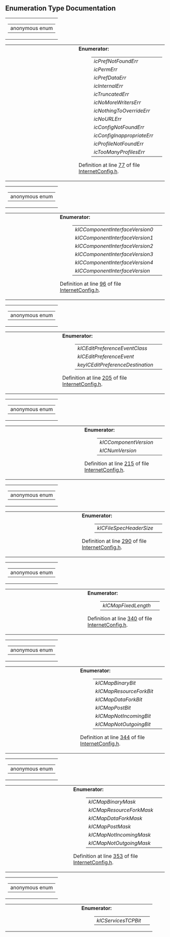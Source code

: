 ## Enumeration Type Documentation

<span id="dca29a1140aadadfd92b34a02fa516ef" class="anchor"></span>

<table class="mdTable" data-cellpadding="2" data-cellspacing="0">
<colgroup>
<col style="width: 100%" />
</colgroup>
<tbody>
<tr>
<td class="mdRow"><table data-cellpadding="0" data-cellspacing="0" data-border="0">
<tbody>
<tr>
<td class="md" data-nowrap="" data-valign="top">anonymous enum</td>
</tr>
</tbody>
</table></td>
</tr>
</tbody>
</table>

<table data-cellspacing="5" data-cellpadding="0" data-border="0">
<colgroup>
<col style="width: 50%" />
<col style="width: 50%" />
</colgroup>
<tbody>
<tr>
<td> </td>
<td><dl>
<dt><strong>Enumerator:</strong></dt>
<dd>
<table data-border="0" data-cellspacing="2" data-cellpadding="0">
<tbody>
<tr>
<td data-valign="top"><em><span id="dca29a1140aadadfd92b34a02fa516efa7144117565a6c0947a491d2ecd84b02" class="anchor"></span>icPrefNotFoundErr</em> </td>
<td></td>
</tr>
<tr>
<td data-valign="top"><em><span id="dca29a1140aadadfd92b34a02fa516ef38079e959f2519465dcc28357797f05b" class="anchor"></span>icPermErr</em> </td>
<td></td>
</tr>
<tr>
<td data-valign="top"><em><span id="dca29a1140aadadfd92b34a02fa516efc21a4bcf14d26733a1e557f7fc761b60" class="anchor"></span>icPrefDataErr</em> </td>
<td></td>
</tr>
<tr>
<td data-valign="top"><em><span id="dca29a1140aadadfd92b34a02fa516ef18554118cf8bbc500f77d5bffae44876" class="anchor"></span>icInternalErr</em> </td>
<td></td>
</tr>
<tr>
<td data-valign="top"><em><span id="dca29a1140aadadfd92b34a02fa516ef29968c9ecfe010eb79846506dbf8a58f" class="anchor"></span>icTruncatedErr</em> </td>
<td></td>
</tr>
<tr>
<td data-valign="top"><em><span id="dca29a1140aadadfd92b34a02fa516ef8de8928cca5618ad8efaa7cda35e691b" class="anchor"></span>icNoMoreWritersErr</em> </td>
<td></td>
</tr>
<tr>
<td data-valign="top"><em><span id="dca29a1140aadadfd92b34a02fa516ef30f0502805862ab43dab3a6b8d500109" class="anchor"></span>icNothingToOverrideErr</em> </td>
<td></td>
</tr>
<tr>
<td data-valign="top"><em><span id="dca29a1140aadadfd92b34a02fa516ef0604c3cd2bbe77c97a31638ac0e7fa28" class="anchor"></span>icNoURLErr</em> </td>
<td></td>
</tr>
<tr>
<td data-valign="top"><em><span id="dca29a1140aadadfd92b34a02fa516efba3ef7c7243f9da73bddf128f4a1f01d" class="anchor"></span>icConfigNotFoundErr</em> </td>
<td></td>
</tr>
<tr>
<td data-valign="top"><em><span id="dca29a1140aadadfd92b34a02fa516ef229ff09c6c1c1af5831656f6993d57e3" class="anchor"></span>icConfigInappropriateErr</em> </td>
<td></td>
</tr>
<tr>
<td data-valign="top"><em><span id="dca29a1140aadadfd92b34a02fa516efd061679655ad45de4332a83a529c6b20" class="anchor"></span>icProfileNotFoundErr</em> </td>
<td></td>
</tr>
<tr>
<td data-valign="top"><em><span id="dca29a1140aadadfd92b34a02fa516efae8d1752db3986ab7850bd7169bc677c" class="anchor"></span>icTooManyProfilesErr</em> </td>
<td></td>
</tr>
</tbody>
</table>
</dd>
</dl>
<p>Definition at line <a href="InternetConfig_8h-source.md#l00077" class="el">77</a> of file <a href="InternetConfig_8h-source.md" class="el">InternetConfig.h</a>.</p></td>
</tr>
</tbody>
</table>

<span id="68986ab776eb5d6b5a809a1c005a7300" class="anchor"></span>

<table class="mdTable" data-cellpadding="2" data-cellspacing="0">
<colgroup>
<col style="width: 100%" />
</colgroup>
<tbody>
<tr>
<td class="mdRow"><table data-cellpadding="0" data-cellspacing="0" data-border="0">
<tbody>
<tr>
<td class="md" data-nowrap="" data-valign="top">anonymous enum</td>
</tr>
</tbody>
</table></td>
</tr>
</tbody>
</table>

<table data-cellspacing="5" data-cellpadding="0" data-border="0">
<colgroup>
<col style="width: 50%" />
<col style="width: 50%" />
</colgroup>
<tbody>
<tr>
<td> </td>
<td><dl>
<dt><strong>Enumerator:</strong></dt>
<dd>
<table data-border="0" data-cellspacing="2" data-cellpadding="0">
<tbody>
<tr>
<td data-valign="top"><em><span id="68986ab776eb5d6b5a809a1c005a7300038aeb9ca079ed46d5991ea468ce4e88" class="anchor"></span>kICComponentInterfaceVersion0</em> </td>
<td></td>
</tr>
<tr>
<td data-valign="top"><em><span id="68986ab776eb5d6b5a809a1c005a73000ef948dd5d721a24ccd213604f7aa710" class="anchor"></span>kICComponentInterfaceVersion1</em> </td>
<td></td>
</tr>
<tr>
<td data-valign="top"><em><span id="68986ab776eb5d6b5a809a1c005a730098c74808c6b3edd15a27ce7efe866195" class="anchor"></span>kICComponentInterfaceVersion2</em> </td>
<td></td>
</tr>
<tr>
<td data-valign="top"><em><span id="68986ab776eb5d6b5a809a1c005a73006dda3f85628100bbf9f12e95a66179cc" class="anchor"></span>kICComponentInterfaceVersion3</em> </td>
<td></td>
</tr>
<tr>
<td data-valign="top"><em><span id="68986ab776eb5d6b5a809a1c005a730078c2f1f4e1439f688424a1644cd778ca" class="anchor"></span>kICComponentInterfaceVersion4</em> </td>
<td></td>
</tr>
<tr>
<td data-valign="top"><em><span id="68986ab776eb5d6b5a809a1c005a730021593558248e263aa65980852a2f8d45" class="anchor"></span>kICComponentInterfaceVersion</em> </td>
<td></td>
</tr>
</tbody>
</table>
</dd>
</dl>
<p>Definition at line <a href="InternetConfig_8h-source.md#l00096" class="el">96</a> of file <a href="InternetConfig_8h-source.md" class="el">InternetConfig.h</a>.</p></td>
</tr>
</tbody>
</table>

<span id="292e4a2c5dcece13fd75f0a1bc0a4dbe" class="anchor"></span>

<table class="mdTable" data-cellpadding="2" data-cellspacing="0">
<colgroup>
<col style="width: 100%" />
</colgroup>
<tbody>
<tr>
<td class="mdRow"><table data-cellpadding="0" data-cellspacing="0" data-border="0">
<tbody>
<tr>
<td class="md" data-nowrap="" data-valign="top">anonymous enum</td>
</tr>
</tbody>
</table></td>
</tr>
</tbody>
</table>

<table data-cellspacing="5" data-cellpadding="0" data-border="0">
<colgroup>
<col style="width: 50%" />
<col style="width: 50%" />
</colgroup>
<tbody>
<tr>
<td> </td>
<td><dl>
<dt><strong>Enumerator:</strong></dt>
<dd>
<table data-border="0" data-cellspacing="2" data-cellpadding="0">
<tbody>
<tr>
<td data-valign="top"><em><span id="292e4a2c5dcece13fd75f0a1bc0a4dbe5b0f5a5e7621be97808020d1943ea571" class="anchor"></span>kICEditPreferenceEventClass</em> </td>
<td></td>
</tr>
<tr>
<td data-valign="top"><em><span id="292e4a2c5dcece13fd75f0a1bc0a4dbe9e27079dd3f3e85fda1bd807f8e6baee" class="anchor"></span>kICEditPreferenceEvent</em> </td>
<td></td>
</tr>
<tr>
<td data-valign="top"><em><span id="292e4a2c5dcece13fd75f0a1bc0a4dbe06e952fb52aa3753cd4c96d18ccb0b5b" class="anchor"></span>keyICEditPreferenceDestination</em> </td>
<td></td>
</tr>
</tbody>
</table>
</dd>
</dl>
<p>Definition at line <a href="InternetConfig_8h-source.md#l00205" class="el">205</a> of file <a href="InternetConfig_8h-source.md" class="el">InternetConfig.h</a>.</p></td>
</tr>
</tbody>
</table>

<span id="4f465ceb1b510107884ceaee7abcd0f4" class="anchor"></span>

<table class="mdTable" data-cellpadding="2" data-cellspacing="0">
<colgroup>
<col style="width: 100%" />
</colgroup>
<tbody>
<tr>
<td class="mdRow"><table data-cellpadding="0" data-cellspacing="0" data-border="0">
<tbody>
<tr>
<td class="md" data-nowrap="" data-valign="top">anonymous enum</td>
</tr>
</tbody>
</table></td>
</tr>
</tbody>
</table>

<table data-cellspacing="5" data-cellpadding="0" data-border="0">
<colgroup>
<col style="width: 50%" />
<col style="width: 50%" />
</colgroup>
<tbody>
<tr>
<td> </td>
<td><dl>
<dt><strong>Enumerator:</strong></dt>
<dd>
<table data-border="0" data-cellspacing="2" data-cellpadding="0">
<tbody>
<tr>
<td data-valign="top"><em><span id="4f465ceb1b510107884ceaee7abcd0f4b913069e94936392a579e13d65d2970b" class="anchor"></span>kICComponentVersion</em> </td>
<td></td>
</tr>
<tr>
<td data-valign="top"><em><span id="4f465ceb1b510107884ceaee7abcd0f41071ea22e39a66e2f9b4e34f3510fdd9" class="anchor"></span>kICNumVersion</em> </td>
<td></td>
</tr>
</tbody>
</table>
</dd>
</dl>
<p>Definition at line <a href="InternetConfig_8h-source.md#l00215" class="el">215</a> of file <a href="InternetConfig_8h-source.md" class="el">InternetConfig.h</a>.</p></td>
</tr>
</tbody>
</table>

<span id="c8afa25b694ce89e7c6f15b35f6d9368" class="anchor"></span>

<table class="mdTable" data-cellpadding="2" data-cellspacing="0">
<colgroup>
<col style="width: 100%" />
</colgroup>
<tbody>
<tr>
<td class="mdRow"><table data-cellpadding="0" data-cellspacing="0" data-border="0">
<tbody>
<tr>
<td class="md" data-nowrap="" data-valign="top">anonymous enum</td>
</tr>
</tbody>
</table></td>
</tr>
</tbody>
</table>

<table data-cellspacing="5" data-cellpadding="0" data-border="0">
<colgroup>
<col style="width: 50%" />
<col style="width: 50%" />
</colgroup>
<tbody>
<tr>
<td> </td>
<td><dl>
<dt><strong>Enumerator:</strong></dt>
<dd>
<table data-border="0" data-cellspacing="2" data-cellpadding="0">
<tbody>
<tr>
<td data-valign="top"><em><span id="c8afa25b694ce89e7c6f15b35f6d93681514daee775f028ae8102789701515b1" class="anchor"></span>kICFileSpecHeaderSize</em> </td>
<td></td>
</tr>
</tbody>
</table>
</dd>
</dl>
<p>Definition at line <a href="InternetConfig_8h-source.md#l00290" class="el">290</a> of file <a href="InternetConfig_8h-source.md" class="el">InternetConfig.h</a>.</p></td>
</tr>
</tbody>
</table>

<span id="bdf416144f79b0adea50b8078e2b2c7f" class="anchor"></span>

<table class="mdTable" data-cellpadding="2" data-cellspacing="0">
<colgroup>
<col style="width: 100%" />
</colgroup>
<tbody>
<tr>
<td class="mdRow"><table data-cellpadding="0" data-cellspacing="0" data-border="0">
<tbody>
<tr>
<td class="md" data-nowrap="" data-valign="top">anonymous enum</td>
</tr>
</tbody>
</table></td>
</tr>
</tbody>
</table>

<table data-cellspacing="5" data-cellpadding="0" data-border="0">
<colgroup>
<col style="width: 50%" />
<col style="width: 50%" />
</colgroup>
<tbody>
<tr>
<td> </td>
<td><dl>
<dt><strong>Enumerator:</strong></dt>
<dd>
<table data-border="0" data-cellspacing="2" data-cellpadding="0">
<tbody>
<tr>
<td data-valign="top"><em><span id="bdf416144f79b0adea50b8078e2b2c7fda35c14f1dd490cfe937ed43cee1cba9" class="anchor"></span>kICMapFixedLength</em> </td>
<td></td>
</tr>
</tbody>
</table>
</dd>
</dl>
<p>Definition at line <a href="InternetConfig_8h-source.md#l00340" class="el">340</a> of file <a href="InternetConfig_8h-source.md" class="el">InternetConfig.h</a>.</p></td>
</tr>
</tbody>
</table>

<span id="6510bf0ffe7b2d9f39d3ab102991e841" class="anchor"></span>

<table class="mdTable" data-cellpadding="2" data-cellspacing="0">
<colgroup>
<col style="width: 100%" />
</colgroup>
<tbody>
<tr>
<td class="mdRow"><table data-cellpadding="0" data-cellspacing="0" data-border="0">
<tbody>
<tr>
<td class="md" data-nowrap="" data-valign="top">anonymous enum</td>
</tr>
</tbody>
</table></td>
</tr>
</tbody>
</table>

<table data-cellspacing="5" data-cellpadding="0" data-border="0">
<colgroup>
<col style="width: 50%" />
<col style="width: 50%" />
</colgroup>
<tbody>
<tr>
<td> </td>
<td><dl>
<dt><strong>Enumerator:</strong></dt>
<dd>
<table data-border="0" data-cellspacing="2" data-cellpadding="0">
<tbody>
<tr>
<td data-valign="top"><em><span id="6510bf0ffe7b2d9f39d3ab102991e8411c55f6d98a51f53a73af3847016c6e7b" class="anchor"></span>kICMapBinaryBit</em> </td>
<td></td>
</tr>
<tr>
<td data-valign="top"><em><span id="6510bf0ffe7b2d9f39d3ab102991e84158d661ce58ee7f188eb93657c1a8ceea" class="anchor"></span>kICMapResourceForkBit</em> </td>
<td></td>
</tr>
<tr>
<td data-valign="top"><em><span id="6510bf0ffe7b2d9f39d3ab102991e8410bc2cf0983754b8c7cd620ac34d090c9" class="anchor"></span>kICMapDataForkBit</em> </td>
<td></td>
</tr>
<tr>
<td data-valign="top"><em><span id="6510bf0ffe7b2d9f39d3ab102991e8414e3ebc8f90c1cb4378dc800c3008b149" class="anchor"></span>kICMapPostBit</em> </td>
<td></td>
</tr>
<tr>
<td data-valign="top"><em><span id="6510bf0ffe7b2d9f39d3ab102991e841ca672796e6e23cc08849be739e53c553" class="anchor"></span>kICMapNotIncomingBit</em> </td>
<td></td>
</tr>
<tr>
<td data-valign="top"><em><span id="6510bf0ffe7b2d9f39d3ab102991e84195a87ae127ce84d37faa37089861fa4d" class="anchor"></span>kICMapNotOutgoingBit</em> </td>
<td></td>
</tr>
</tbody>
</table>
</dd>
</dl>
<p>Definition at line <a href="InternetConfig_8h-source.md#l00344" class="el">344</a> of file <a href="InternetConfig_8h-source.md" class="el">InternetConfig.h</a>.</p></td>
</tr>
</tbody>
</table>

<span id="83e65c6f5037b6249378b339db52d84d" class="anchor"></span>

<table class="mdTable" data-cellpadding="2" data-cellspacing="0">
<colgroup>
<col style="width: 100%" />
</colgroup>
<tbody>
<tr>
<td class="mdRow"><table data-cellpadding="0" data-cellspacing="0" data-border="0">
<tbody>
<tr>
<td class="md" data-nowrap="" data-valign="top">anonymous enum</td>
</tr>
</tbody>
</table></td>
</tr>
</tbody>
</table>

<table data-cellspacing="5" data-cellpadding="0" data-border="0">
<colgroup>
<col style="width: 50%" />
<col style="width: 50%" />
</colgroup>
<tbody>
<tr>
<td> </td>
<td><dl>
<dt><strong>Enumerator:</strong></dt>
<dd>
<table data-border="0" data-cellspacing="2" data-cellpadding="0">
<tbody>
<tr>
<td data-valign="top"><em><span id="83e65c6f5037b6249378b339db52d84d40017c6552cb961a3315e41ec8ae3a87" class="anchor"></span>kICMapBinaryMask</em> </td>
<td></td>
</tr>
<tr>
<td data-valign="top"><em><span id="83e65c6f5037b6249378b339db52d84dba99ba05cc12c4951103f0141db61731" class="anchor"></span>kICMapResourceForkMask</em> </td>
<td></td>
</tr>
<tr>
<td data-valign="top"><em><span id="83e65c6f5037b6249378b339db52d84dea503455266ffdcc2611617eae9ed0d1" class="anchor"></span>kICMapDataForkMask</em> </td>
<td></td>
</tr>
<tr>
<td data-valign="top"><em><span id="83e65c6f5037b6249378b339db52d84d141b346fbcc2fc1fb7ece62f90a0c158" class="anchor"></span>kICMapPostMask</em> </td>
<td></td>
</tr>
<tr>
<td data-valign="top"><em><span id="83e65c6f5037b6249378b339db52d84dab01c9ea326de3295e097c5b3a225a1c" class="anchor"></span>kICMapNotIncomingMask</em> </td>
<td></td>
</tr>
<tr>
<td data-valign="top"><em><span id="83e65c6f5037b6249378b339db52d84d7bb53280cd13d002a03df2dca969d7d4" class="anchor"></span>kICMapNotOutgoingMask</em> </td>
<td></td>
</tr>
</tbody>
</table>
</dd>
</dl>
<p>Definition at line <a href="InternetConfig_8h-source.md#l00353" class="el">353</a> of file <a href="InternetConfig_8h-source.md" class="el">InternetConfig.h</a>.</p></td>
</tr>
</tbody>
</table>

<span id="68e3b06335fbcedc7232ab741738269c" class="anchor"></span>

<table class="mdTable" data-cellpadding="2" data-cellspacing="0">
<colgroup>
<col style="width: 100%" />
</colgroup>
<tbody>
<tr>
<td class="mdRow"><table data-cellpadding="0" data-cellspacing="0" data-border="0">
<tbody>
<tr>
<td class="md" data-nowrap="" data-valign="top">anonymous enum</td>
</tr>
</tbody>
</table></td>
</tr>
</tbody>
</table>

<table data-cellspacing="5" data-cellpadding="0" data-border="0">
<colgroup>
<col style="width: 50%" />
<col style="width: 50%" />
</colgroup>
<tbody>
<tr>
<td> </td>
<td><dl>
<dt><strong>Enumerator:</strong></dt>
<dd>
<table data-border="0" data-cellspacing="2" data-cellpadding="0">
<tbody>
<tr>
<td data-valign="top"><em><span id="68e3b06335fbcedc7232ab741738269ce9a8b633084a524e8dfdb10a8096da53" class="anchor"></span>kICServicesTCPBit</em> </td>
<td></td>
</tr>
<tr>
<td data-valign="t